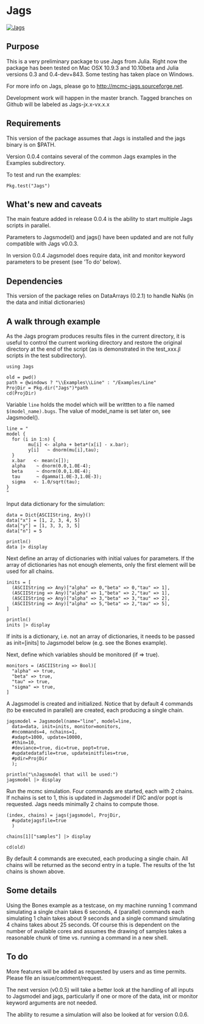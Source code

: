 # Jags


[![Jags](http://pkg.julialang.org/badges/Jags_release.svg)](http://pkg.julialang.org/?pkg=Jags&ver=release)

## Purpose

This is a very preliminary package to use Jags from Julia. Right now the package has been tested on Mac OSX 10.9.3 and 10.10beta and Julia versions 0.3 and 0.4-dev+843. Some testing has taken place on Windows.

For more info on Jags, please go to <http://mcmc-jags.sourceforge.net>.

Development work will happen in the master branch. Tagged branches on Github will be labeled as Jags-jx.x-vx.x.x 

## Requirements

This version of the package assumes that Jags is installed and the jags binary is on $PATH.

Version 0.0.4 contains several of the common Jags examples in the Examples subdirectory.

To test and run the examples:

```
Pkg.test("Jags")
```

## What's new and caveats

The main feature added in release 0.0.4 is the ability to start multiple Jags scripts in parallel.

Parameters to Jagsmodel() and jags() have been updated and are not fully compatible with Jags v0.0.3.

In version 0.0.4 Jagsmodel does require data, init and monitor keyword parameters to be present (see 'To do' below).

## Dependencies

This version of the package relies on DataArrays (0.2.1) to handle NaNs (in the data and initial dictionaries)

## A walk through example

As the Jags program produces results files in the current directory, it is useful to control the current working directory and restore the original directory at the end of the script (as is demonstrated in the test_xxx.jl scripts in the test subdirectory).

```
using Jags

old = pwd()
path = @windows ? "\\Examples\\Line" : "/Examples/Line"
ProjDir = Pkg.dir("Jags")*path
cd(ProjDir)
```

Variable `line` holds the model which will be writtten to a file named `$(model_name).bugs`. The value of model_name is set later on, see Jagsmodel().

```
line = "
model {
  for (i in 1:n) {
        mu[i] <- alpha + beta*(x[i] - x.bar);
        y[i]   ~ dnorm(mu[i],tau);
  }
  x.bar   <- mean(x[]);
  alpha    ~ dnorm(0.0,1.0E-4);
  beta     ~ dnorm(0.0,1.0E-4);
  tau      ~ dgamma(1.0E-3,1.0E-3);
  sigma   <- 1.0/sqrt(tau);
}
"
```

Input data dictionary for the simulation:

```
data = Dict{ASCIIString, Any}()
data["x"] = [1, 2, 3, 4, 5]
data["y"] = [1, 3, 3, 3, 5]
data["n"] = 5

println()
data |> display
```

Next define an array of dictionaries with initial values for parameters. If the array of dictionaries has
not enough elements, only the first element will be used for all chains.

```
inits = [
  (ASCIIString => Any)["alpha" => 0,"beta" => 0,"tau" => 1],
  (ASCIIString => Any)["alpha" => 1,"beta" => 2,"tau" => 1],
  (ASCIIString => Any)["alpha" => 3,"beta" => 3,"tau" => 2],
  (ASCIIString => Any)["alpha" => 5,"beta" => 2,"tau" => 5],
]

println()
inits |> display
```
If inits is a dictionary, i.e. not an array of dictionaries, it needs to be passed as init=[inits] to Jagsmodel below (e.g. see the Bones example).

Next, define which variables should be monitored (if => true).

```
monitors = (ASCIIString => Bool)[
  "alpha" => true,
  "beta" => true,
  "tau" => true,
  "sigma" => true,
]
```

A Jagsmodel is created and initialized. Notice that by default 4 commands (to be executed in parallel) are created, each producing a single chain.

```
jagsmodel = Jagsmodel(name="line", model=line,
  data=data, init=inits, monitor=monitors,
  #ncommands=4, nchains=1,
  #adapt=1000, update=10000,
  #thin=10,
  #deviance=true, dic=true, popt=true,
  #updatedatafile=true, updateinitfiles=true,
  #pdir=ProjDir
  );

println("\nJagsmodel that will be used:")
jagsmodel |> display
```

Run the mcmc simulation. Four commands are started, each with 2 chains. If nchains is set to 1, this is updated in Jagsmodel if DIC and/or popt is requested. Jags needs minimally 2 chains to compute those.

```
(index, chains) = jags(jagsmodel, ProjDir,
  #updatejagsfile=true
  )

chains[1]["samples"] |> display

cd(old)
```

By default 4 commands are executed, each producing a single chain. All chains will be returned as the second entry in a tuple. The results of the 1st chains is shown above.

## Some details

Using the Bones example as a testcase, on my machine running 1 command simulating a single chain takes 6 seconds, 4 (parallel) commands each simulating 1 chain takes about 9 seconds and a single command simulating 4 chains takes about 25 seconds. Of course this is dependent on the number of available cores and assumes the drawing of samples takes a reasonable chunk of time vs. running a command in a new shell.

## To do

More features will be added as requested by users and as time permits. Please file an issue/comment/request.

The next version (v0.0.5) will take a better look at the handling of all inputs to Jagsmodel and jags, particularly if one or more of the data, init or monitor keyword arguments are not needed.

The ability to resume a simulation will also be looked at for version 0.0.6.

